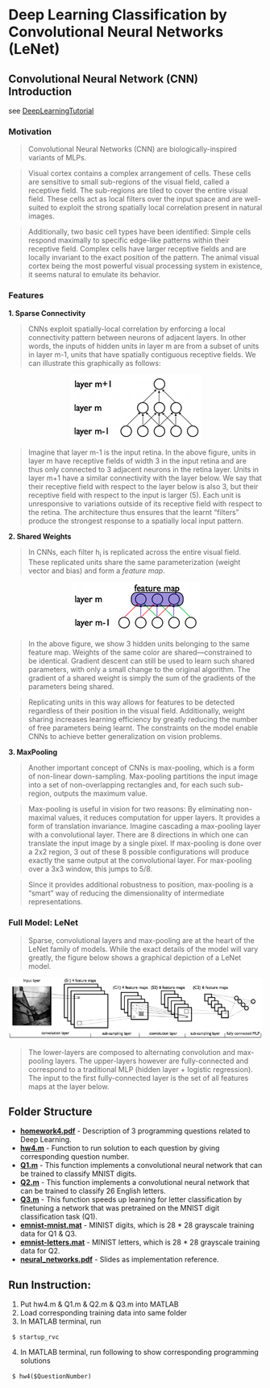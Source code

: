 # Deep Learning Classification by Convolutional Neural Networks (LeNet)

## Convolutional Neural Network (CNN) Introduction
see [DeepLearningTutorial](http://deeplearning.net/tutorial/lenet.html#the-full-model-lenet)

### Motivation

>Convolutional Neural Networks (CNN) are biologically-inspired variants of MLPs. 

>Visual cortex contains a complex arrangement of cells. These cells are sensitive to small sub-regions of the visual field, called a receptive field. The sub-regions are tiled to cover the entire visual field. These cells act as local filters over the input space and are well-suited to exploit the strong spatially local correlation present in natural images.

>Additionally, two basic cell types have been identified: Simple cells respond maximally to specific edge-like patterns within their receptive field. Complex cells have larger receptive fields and are locally invariant to the exact position of the pattern.
The animal visual cortex being the most powerful visual processing system in existence, it seems natural to emulate its behavior.

### Features

**1. Sparse Connectivity**

>CNNs exploit spatially-local correlation by enforcing a local connectivity pattern between neurons of adjacent layers. In other words, the inputs of hidden units in layer m are from a subset of units in layer m-1, units that have spatially contiguous receptive fields. We can illustrate this graphically as follows:

<p align="center"><img src="https://github.com/xlabcba/Robotics/blob/master/DeepLearning/figures/SparseConnectivity.png"/></p>

>Imagine that layer m-1 is the input retina. In the above figure, units in layer m have receptive fields of width 3 in the input retina and are thus only connected to 3 adjacent neurons in the retina layer. Units in layer m+1 have a similar connectivity with the layer below. We say that their receptive field with respect to the layer below is also 3, but their receptive field with respect to the input is larger (5). Each unit is unresponsive to variations outside of its receptive field with respect to the retina. The architecture thus ensures that the learnt “filters” produce the strongest response to a spatially local input pattern.

**2. Shared Weights**

>In CNNs, each filter h<sub>i</sub> is replicated across the entire visual field. These replicated units share the same parameterization (weight vector and bias) and form a *feature map*.

<p align="center"><img src="https://github.com/xlabcba/Robotics/blob/master/DeepLearning/figures/FeatureMap.png"/></p>

>In the above figure, we show 3 hidden units belonging to the same feature map. Weights of the same color are shared—constrained to be identical. Gradient descent can still be used to learn such shared parameters, with only a small change to the original algorithm. The gradient of a shared weight is simply the sum of the gradients of the parameters being shared.

>Replicating units in this way allows for features to be detected regardless of their position in the visual field. Additionally, weight sharing increases learning efficiency by greatly reducing the number of free parameters being learnt. The constraints on the model enable CNNs to achieve better generalization on vision problems.

**3. MaxPooling**

>Another important concept of CNNs is max-pooling, which is a form of non-linear down-sampling. Max-pooling partitions the input image into a set of non-overlapping rectangles and, for each such sub-region, outputs the maximum value.

>Max-pooling is useful in vision for two reasons:
> By eliminating non-maximal values, it reduces computation for upper layers.
> It provides a form of translation invariance. Imagine cascading a max-pooling layer with a convolutional layer. There are 8 directions in which one can translate the input image by a single pixel. If max-pooling is done over a 2x2 region, 3 out of these 8 possible configurations will produce exactly the same output at the convolutional layer. For max-pooling over a 3x3 window, this jumps to 5/8.

>Since it provides additional robustness to position, max-pooling is a “smart” way of reducing the dimensionality of intermediate representations.

### Full Model: LeNet

>Sparse, convolutional layers and max-pooling are at the heart of the LeNet family of models. While the exact details of the model will vary greatly, the figure below shows a graphical depiction of a LeNet model.

<p align="center"><img src="https://github.com/xlabcba/Robotics/blob/master/DeepLearning/figures/LeNet.png"/></p>

>The lower-layers are composed to alternating convolution and max-pooling layers. The upper-layers however are fully-connected and correspond to a traditional MLP (hidden layer + logistic regression). The input to the first fully-connected layer is the set of all features maps at the layer below.

## Folder Structure

* **[homework4.pdf](https://github.com/xlabcba/Robotics/blob/master/DeepLearning/homework4.pdf)** - Description of 3 programming questions related to Deep Learning.
* **[hw4.m](https://github.com/xlabcba/Robotics/blob/master/DeepLearning/hw4.m)** - Function to run solution to each question by giving corresponding question number.
* **[Q1.m](https://github.com/xlabcba/Robotics/blob/master/DeepLearning/Q1.m)** - This function implements a convolutional neural network that can be trained to classify MNIST digits.
* **[Q2.m](https://github.com/xlabcba/Robotics/blob/master/DeepLearning/Q2.m)** - This function implements a convolutional neural network that can be trained to classify 26 English letters.
* **[Q3.m](https://github.com/xlabcba/Robotics/blob/master/DeepLearning/Q3.m)** - This function speeds up learning for letter classification by finetuning a network that was pretrained on the MNIST digit classification task (Q1).
* **[emnist-mnist.mat](https://github.com/xlabcba/Robotics/blob/master/DeepLearning/emnist-mnist.mat)** - MINIST digits, which is 28 * 28 grayscale training data for Q1 & Q3.
* **[emnist-letters.mat](https://github.com/xlabcba/Robotics/blob/master/DeepLearning/emnist-letters.mat)** - MINIST letters, which is 28 * 28 grayscale training data for Q2.
* **[neural_networks.pdf](https://github.com/xlabcba/Robotics/blob/master/DeepLearning/neural_networks.pdf)** - Slides as implementation reference.

## Run Instruction:
1. Put hw4.m & Q1.m & Q2.m & Q3.m into MATLAB
2. Load corresponding training data into same folder
3. In MATLAB terminal, run
```
 $ startup_rvc
```
4. In MATLAB terminal, run following to show corresponding programming solutions
```
 $ hw4($QuestionNumber)
```